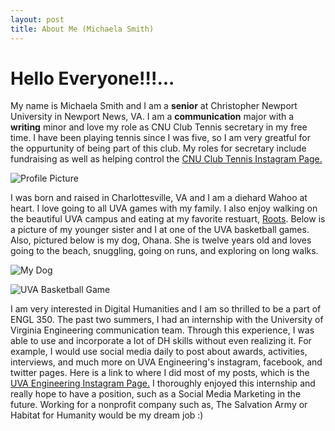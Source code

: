 ```yaml
---
layout: post
title: About Me (Michaela Smith)
---
```


# Hello Everyone!!!...
My name is Michaela Smith and I am a **senior** at Christopher Newport University in Newport News, VA. I am a **communication** major with a **writing** minor and love my role as CNU Club Tennis secretary in my free time. I have been playing tennis since I was five, so I am very greatful for the oppurtunity of being part of this club. My roles for secretary include fundraising as well as helping control the [CNU Club Tennis Instagram Page.](https://www.instagram.com/cnuclubtennis/)  


![Profile Picture](https://mmsi7.github.io/Mmsi7/images/profile.jpg) 

I was born and raised in Charlottesville, VA and I am a diehard Wahoo at heart. I love going to all UVA games with my family. I also enjoy walking on the beautiful UVA campus and eating at my favorite restuart, [Roots](https://www.rootsnaturalkitchen.com/). Below is a picture of my younger sister and I at one of the UVA basketball games. Also, pictured below is my dog, Ohana. She is twelve years old and loves going to the beach, snuggling, going on runs, and exploring on long walks. 

![My Dog](https://mmsi7.github.io/Mmsi7/images/Ohana.jpg) 

![UVA Basketball Game](https://mmsi7.github.io/Mmsi7/images/Ohana.jpg) 

I am very interested in Digital Humanities and I am so thrilled to be a part of ENGL 350. The past two summers, I had an internship with the University of Virginia Engineering communication team. Through this experience, I was able to use and incorporate a lot of DH skills without even realizing it. For example, I would use social media daily to post about awards, activities, interviews, and much more on UVA Engineering's instagram, facebook, and twitter pages. Here is a link to where I did most of my posts, which is the [UVA Engineering Instagram Page.](https://www.instagram.com/uvaengineering/?hl=en) I thoroughly enjoyed this internship and really hope to have a position, such as a Social Media Marketing in the future. Working for a nonprofit company such as, The Salvation Army or Habitat for Humanity would be my dream job :) 





